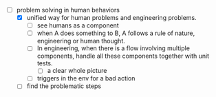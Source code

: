 - [ ] problem solving in human behaviors
	- [x] unified way for human problems and engineering problems.
		- [ ] see humans as a component
		- [ ] when A does something to B, A follows a rule of nature, engineering or human thought. 
		- [ ] In engineering, when there is a flow involving multiple components, handle all these components together with unit tests.
			- [ ] a clear whole picture  
		- [ ] triggers in the env for a bad action
	- [ ] find the problematic steps
<!--stackedit_data:
eyJoaXN0b3J5IjpbLTE0MDk2MzA4MjhdfQ==
-->